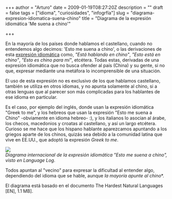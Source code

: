 +++
author = "Arturo"
date = 2009-01-19T08:27:20Z
description = ""
draft = false
tags = ["idioma", "curiosidades", "infogrfía"]
slug = "diagrama-expresion-idiomatica-suena-chino"
title = "Diagrama de la expresión idiomática 'Me suena a chino'"

+++

En la mayoría de los países donde hablamos el castellano, cuando no entendemos algo decimos: 'Esto me suena a chino', o las derivaciones de esta [expresión idiomática](https://blog.lengua-e.com/2007/que-son-las-expresiones-idiomaticas/) como, *"Está hablando en chino"*, *"Esto está en chino"*, *"Esto es chino para mí"*, etcétera. Todas estas, derivadas de una expresión idiomática que no busca ofender al país (China) y su gente, si no que, expresar mediante una metáfora lo incomprensible de una situación.

El uso de esta expresión no es exclusivo de los que hablamos castellano, también se utiliza en otros idiomas, y no apunta solamente al chino, si a otras lenguas que al parecer son más complicadas para los hablantes de ese idioma en particular.

Es el caso, por ejemplo del inglés, donde usan la expresión idiomática "Greek to me", y los hebreos que  usan la expresión "Esto me suena a Chino" -obviamente en idioma hebreo- :), y los italianos lo asocian al árabe, los checos, macedonios y croatas al castellano,  y así un largo etcétera. Curioso se me hace que los hispano hablante aparezcamos apuntando a los griegos aparte de los chinos, quizás sea debido a la comunidad latina que vive en EE.UU., que adoptó la expresión *Greek to me*.

![](/images/import/82-expresion-idiomatica.jpg)<br />
<cite>Diagrama internacional de la expresión idiomática "Esto me suena a chino", visto en Language Log.</cite>

Todos apuntan al "vecino" para expresar la dificultad al entender algo, dependiendo del idioma que se hable, aunque *la mayoría apunte al chino**.

El diagrama está basado en el documento The Hardest Natural Languages [EN], 1.1 MB].
